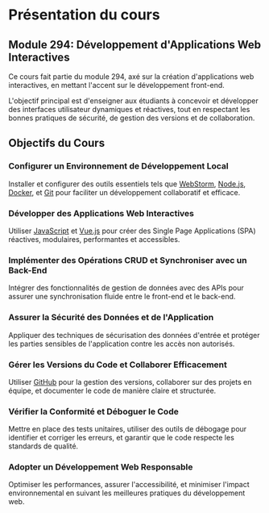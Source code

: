 # Présentation du cours

## Module 294: Développement d'Applications Web Interactives

Ce cours fait partie du module 294, axé sur la création d'applications web interactives, en mettant l'accent sur le développement front-end.

L'objectif principal est d'enseigner aux étudiants à concevoir et développer des interfaces utilisateur dynamiques et réactives, tout en respectant les bonnes pratiques de sécurité, de gestion des versions et de collaboration.

## Objectifs du Cours

### Configurer un Environnement de Développement Local

Installer et configurer des outils essentiels tels que [WebStorm](https://www.jetbrains.com/webstorm/), [Node.js](https://nodejs.org/), [Docker](https://www.docker.com/), et [Git](https://git-scm.com/) pour faciliter un développement collaboratif et efficace.

### Développer des Applications Web Interactives

Utiliser [JavaScript](https://developer.mozilla.org/fr/docs/Web/JavaScript) et [Vue.js](https://vuejs.org/) pour créer des Single Page Applications (SPA) réactives, modulaires, performantes et accessibles.

### Implémenter des Opérations CRUD et Synchroniser avec un Back-End

Intégrer des fonctionnalités de gestion de données avec des APIs pour assurer une synchronisation fluide entre le front-end et le back-end.

### Assurer la Sécurité des Données et de l'Application

Appliquer des techniques de sécurisation des données d'entrée et protéger les parties sensibles de l'application contre les accès non autorisés.

### Gérer les Versions du Code et Collaborer Efficacement

Utiliser [GitHub](https://github.com/) pour la gestion des versions, collaborer sur des projets en équipe, et documenter le code de manière claire et structurée.

### Vérifier la Conformité et Déboguer le Code

Mettre en place des tests unitaires, utiliser des outils de débogage pour identifier et corriger les erreurs, et garantir que le code respecte les standards de qualité.

### Adopter un Développement Web Responsable

Optimiser les performances, assurer l'accessibilité, et minimiser l'impact environnemental en suivant les meilleures pratiques du développement web.
